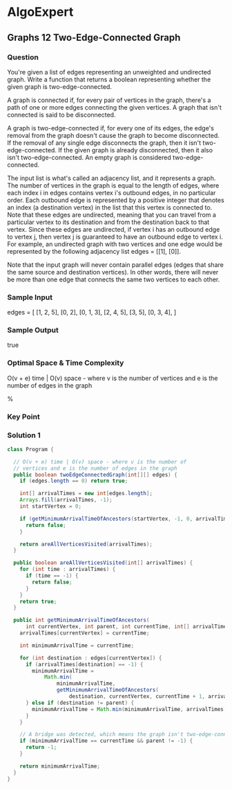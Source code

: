 # AlgoExpert

## Graphs 12 Two-Edge-Connected Graph

### Question

You're given a list of edges representing an unweighted and undirected graph. Write a function that returns a boolean representing whether the given graph is two-edge-connected.

A graph is connected if, for every pair of vertices in the graph, there's a path of one or more edges connecting the given vertices. A graph that isn't connected is said to be disconnected.

A graph is two-edge-connected if, for every one of its edges, the edge's removal from the graph doesn't cause the graph to become disconnected. If the removal of any single edge disconnects the graph, then it isn't two-edge-connected. If the given graph is already disconnected, then it also isn't two-edge-connected. An empty graph is considered two-edge-connected.

The input list is what's called an adjacency list, and it represents a graph. The number of vertices in the graph is equal to the length of edges, where each index i in edges contains vertex i's outbound edges, in no particular order. Each outbound edge is represented by a positive integer that denotes an index (a destination vertex) in the list that this vertex is connected to. Note that these edges are undirected, meaning that you can travel from a particular vertex to its destination and from the destination back to that vertex. Since these edges are undirected, if vertex i has an outbound edge to vertex j, then vertex j is guaranteed to have an outbound edge to vertex i. For example, an undirected graph with two vertices and one edge would be represented by the following adjacency list edges = [[1], [0]].

Note that the input graph will never contain parallel edges (edges that share the same source and destination vertices). In other words, there will never be more than one edge that connects the same two vertices to each other.

### Sample Input

edges = [
  [1, 2, 5],
  [0, 2],
  [0, 1, 3],
  [2, 4, 5],
  [3, 5],
  [0, 3, 4],
]

### Sample Output

true

### Optimal Space & Time Complexity

O(v + e) time | O(v) space - where v is the number of vertices and e is the number of edges in the graph

%

### Key Point

### Solution 1

```java
class Program {

  // O(v + e) time | O(v) space - where v is the number of
  // vertices and e is the number of edges in the graph
  public boolean twoEdgeConnectedGraph(int[][] edges) {
    if (edges.length == 0) return true;

    int[] arrivalTimes = new int[edges.length];
    Arrays.fill(arrivalTimes, -1);
    int startVertex = 0;

    if (getMinimumArrivalTimeOfAncestors(startVertex, -1, 0, arrivalTimes, edges) == -1) {
      return false;
    }

    return areAllVerticesVisited(arrivalTimes);
  }

  public boolean areAllVerticesVisited(int[] arrivalTimes) {
    for (int time : arrivalTimes) {
      if (time == -1) {
        return false;
      }
    }
    return true;
  }

  public int getMinimumArrivalTimeOfAncestors(
      int currentVertex, int parent, int currentTime, int[] arrivalTimes, int[][] edges) {
    arrivalTimes[currentVertex] = currentTime;

    int minimumArrivalTime = currentTime;

    for (int destination : edges[currentVertex]) {
      if (arrivalTimes[destination] == -1) {
        minimumArrivalTime =
            Math.min(
                minimumArrivalTime,
                getMinimumArrivalTimeOfAncestors(
                    destination, currentVertex, currentTime + 1, arrivalTimes, edges));
      } else if (destination != parent) {
        minimumArrivalTime = Math.min(minimumArrivalTime, arrivalTimes[destination]);
      }
    }

    // A bridge was detected, which means the graph isn't two-edge-connected.
    if (minimumArrivalTime == currentTime && parent != -1) {
      return -1;
    }

    return minimumArrivalTime;
  }
}

```
